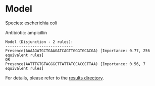 
# Model

Species: escherichia coli

Antibiotic: ampicillin

```
Model (Disjunction - 2 rules):
------------------------------
Presence(AAAAGATGCTGAAGATCAGTTGGGTGCACGA) [Importance: 0.77, 256 equivalent rules]
OR
Presence(AATTTGTGTAGGGCTTATTATGCACGCTTAA) [Importance: 0.56, 7 equivalent rules]

```

For details, please refer to the [results directory](../../../../../results/scm_b/escherichia%20coli/ampicillin/repeat_4/).

